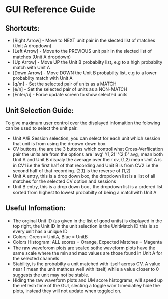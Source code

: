 # GUI Reference Guide

## Shortcuts:
- [Right Arrow] - Move to NEXT unit pair in the slected list of matches (Unit A dropdown)
- [Left Arrow] - Move to the PREVIOUS unit pair in the slected list of matches (Unit A dropdown)
- [Up Arrow] - Move UP the Unit B probabilty list, e.g to a high probabilty match with Unit A
- [Down Arrow] - Move DOWN the Unit B probabilty list, e.g to a lower probabilty match with Unit A
- [q/m] - Set the selected pair of units as a MATCH
- [e/n] - Set the selected pair of units as a NON-MATCH
- [Enter/u] - Force update screen to show selected units 


## Unit Selection Guide:
To give maximum user control over the displayed infomaition the folowing can be used to select the unit pair.
- Unit A/B Session selection, you can select for each unit which session that unit is from using the dropwn down box.
- CV buttons, the are the 3 buttons which control what Cross-Verfiication pair the units are from the options are 'avg' '(1,2)' '(2,1)'
    avg, mean both Unit A and Unit B dispaly the average over their cv, (1,2) mean Unit A is in CV1 i.e the first half of that recording and
    Unit B is from CV2 i.e the second half of that recording. (2,1) is the reverse of (1,2)
- Unit A entry, this is a drop down box, the dropdown list is a list of all matches for the selected CV option and sessions
- Unit B entry, this is a drop down box , the dropdown list is a ordered list sorted from highest to lowest probabilty of being a matchwith Unit A

## Useful Infomation:
- The orginal Unit ID (as given in the list of good units) is displayed in the top right, the Unit ID in the unit selection is the UnitMatch ID
    this is so every unit has a unique ID
- Colors: Green = UnitA, Blue = UnitB
- Colors Histogram: ALL scores = Orange, Expected Matches = Magenta
- The raw waveforom plots are scaled sothe waveform plots have the same scale where the min and max values are those found in Unit A for the selected channels
- Stability, is the probabilty a unit matched with itself across CV. A value near 1 mean the unit mathces well with itself, while a value closer to 0 suggests the unit may not be stable.
- Hiding the raw waveform plots and UM score histograms, will speed up the refresh time of the GUI, slecting a toggle won't 
imediatley hide the plots, instead they will not update when toggled on.
